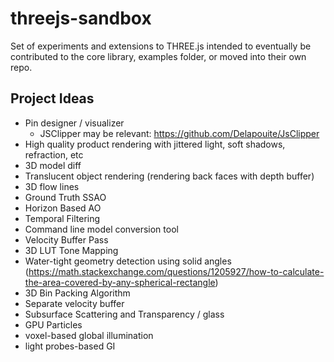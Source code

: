 # threejs-sandbox

Set of experiments and extensions to THREE.js intended to eventually be contributed to the core library, examples folder, or moved into their own repo.

## Project Ideas
- Pin designer / visualizer
  - JSClipper may be relevant: https://github.com/Delapouite/JsClipper
- High quality product rendering with jittered light, soft shadows, refraction, etc
- 3D model diff
- Translucent object rendering (rendering back faces with depth buffer)
- 3D flow lines
- Ground Truth SSAO
- Horizon Based AO
- Temporal Filtering
- Command line model conversion tool
- Velocity Buffer Pass
- 3D LUT Tone Mapping
- Water-tight geometry detection using solid angles (https://math.stackexchange.com/questions/1205927/how-to-calculate-the-area-covered-by-any-spherical-rectangle)
- 3D Bin Packing Algorithm
- Separate velocity buffer
- Subsurface Scattering and Transparency / glass
- GPU Particles
- voxel-based global illumination
- light probes-based GI

